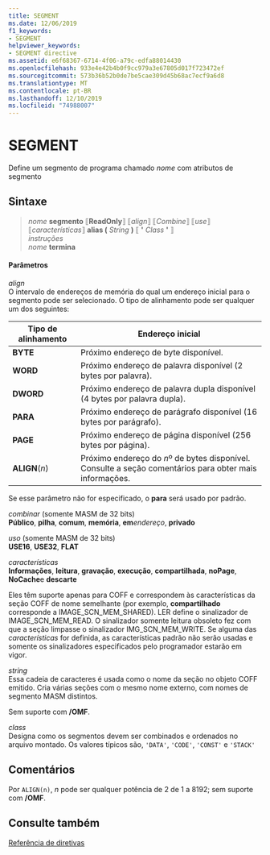 ```yaml
---
title: SEGMENT
ms.date: 12/06/2019
f1_keywords:
- SEGMENT
helpviewer_keywords:
- SEGMENT directive
ms.assetid: e6f68367-6714-4f06-a79c-edfa88014430
ms.openlocfilehash: 933e4e42b4b0f9cc979a3e67805d017f723472ef
ms.sourcegitcommit: 573b36b52b0de7be5cae309d45b68ac7ecf9a6d8
ms.translationtype: MT
ms.contentlocale: pt-BR
ms.lasthandoff: 12/10/2019
ms.locfileid: "74988007"
---
```

# <a name="segment"></a>SEGMENT

Define um segmento de programa chamado *nome* com atributos de segmento

## <a name="syntax"></a>Sintaxe

> *nome* **segmento** ⟦**ReadOnly**⟧ ⟦*align*⟧ ⟦*Combine*⟧ ⟦*use*⟧ ⟦*características*⟧ **alias (** _String_ **)** ⟦ __'__ *Class* __'__ ⟧ \
> *instruções*\
> *nome* **termina**

#### <a name="parameters"></a>Parâmetros

*align*<br/>
O intervalo de endereços de memória do qual um endereço inicial para o segmento pode ser selecionado. O tipo de alinhamento pode ser qualquer um dos seguintes:

|Tipo de alinhamento|Endereço inicial|
|----------------|----------------------|
|**BYTE**|Próximo endereço de byte disponível.|
|**WORD**|Próximo endereço de palavra disponível (2 bytes por palavra).|
|**DWORD**|Próximo endereço de palavra dupla disponível (4 bytes por palavra dupla).|
|**PARA**|Próximo endereço de parágrafo disponível (16 bytes por parágrafo).|
|**PAGE**|Próximo endereço de página disponível (256 bytes por página).|
|**ALIGN**(*n*)|Próximo endereço do *n*º de bytes disponível. Consulte a seção comentários para obter mais informações.|

Se esse parâmetro não for especificado, o **para** será usado por padrão.

*combinar* (somente MASM de 32 bits) \
**Público**, **pilha**, **comum**, **memória**, **em**<em>endereço</em>, **privado**

*uso* (somente MASM de 32 bits) \
**USE16**, **USE32**, **FLAT**

*características*\
**Informações**, **leitura**, **gravação**, **execução**, **compartilhada**, **noPage**, **NoCache**e **descarte**

Eles têm suporte apenas para COFF e correspondem às características da seção COFF de nome semelhante (por exemplo, **compartilhado** corresponde a IMAGE_SCN_MEM_SHARED). LER define o sinalizador de IMAGE_SCN_MEM_READ. O sinalizador somente leitura obsoleto fez com que a seção limpasse o sinalizador IMG_SCN_MEM_WRITE. Se alguma das *características* for definida, as características padrão não serão usadas e somente os sinalizadores especificados pelo programador estarão em vigor.

_string_\
Essa cadeia de caracteres é usada como o nome da seção no objeto COFF emitido.  Cria várias seções com o mesmo nome externo, com nomes de segmento MASM distintos.

Sem suporte com **/OMF**.

*class*\
Designa como os segmentos devem ser combinados e ordenados no arquivo montado. Os valores típicos são, `'DATA'`, `'CODE'`, `'CONST'` e `'STACK'`

## <a name="remarks"></a>Comentários

Por `ALIGN(n)`, *n* pode ser qualquer potência de 2 de 1 a 8192; sem suporte com **/OMF**.

## <a name="see-also"></a>Consulte também

[Referência de diretivas](directives-reference.md)
